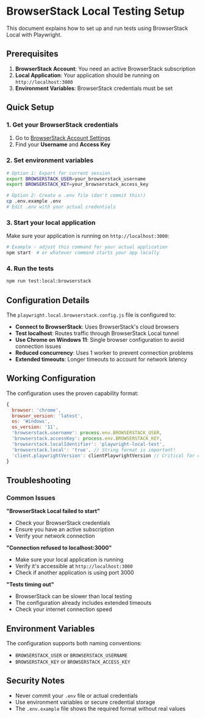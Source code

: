# BrowserStack Local Testing Setup

This document explains how to set up and run tests using BrowserStack Local with Playwright.

## Prerequisites

1. **BrowserStack Account**: You need an active BrowserStack subscription
2. **Local Application**: Your application should be running on `http://localhost:3000`
3. **Environment Variables**: BrowserStack credentials must be set

## Quick Setup

### 1. Get your BrowserStack credentials

1. Go to [BrowserStack Account Settings](https://www.browserstack.com/accounts/settings)
2. Find your **Username** and **Access Key**

### 2. Set environment variables

```bash
# Option 1: Export for current session
export BROWSERSTACK_USER=your_browserstack_username
export BROWSERSTACK_KEY=your_browserstack_access_key

# Option 2: Create a .env file (don't commit this!)
cp .env.example .env
# Edit .env with your actual credentials
```

### 3. Start your local application

Make sure your application is running on `http://localhost:3000`:

```bash
# Example - adjust this command for your actual application
npm start  # or whatever command starts your app locally
```

### 4. Run the tests

```bash
npm run test:local:browserstack
```

## Configuration Details

The `playwright.local.browserstack.config.js` file is configured to:

- **Connect to BrowserStack**: Uses BrowserStack's cloud browsers
- **Test localhost**: Routes traffic through BrowserStack Local tunnel
- **Use Chrome on Windows 11**: Single browser configuration to avoid connection issues
- **Reduced concurrency**: Uses 1 worker to prevent connection problems
- **Extended timeouts**: Longer timeouts to account for network latency

## Working Configuration

The configuration uses the proven capability format:

```javascript
{
  browser: 'chrome',
  browser_version: 'latest',
  os: 'Windows',
  os_version: '11',
  'browserstack.username': process.env.BROWSERSTACK_USER,
  'browserstack.accessKey': process.env.BROWSERSTACK_KEY,
  'browserstack.localIdentifier': 'playwright-local-test',
  'browserstack.local': 'true', // String format is important!
  'client.playwrightVersion': clientPlaywrightVersion // Critical for compatibility
}
```

## Troubleshooting

### Common Issues

**"BrowserStack Local failed to start"**
- Check your BrowserStack credentials
- Ensure you have an active subscription
- Verify your network connection

**"Connection refused to localhost:3000"**
- Make sure your local application is running
- Verify it's accessible at `http://localhost:3000`
- Check if another application is using port 3000

**"Tests timing out"**
- BrowserStack can be slower than local testing
- The configuration already includes extended timeouts
- Check your internet connection speed

## Environment Variables

The configuration supports both naming conventions:
- `BROWSERSTACK_USER` or `BROWSERSTACK_USERNAME`
- `BROWSERSTACK_KEY` or `BROWSERSTACK_ACCESS_KEY`

## Security Notes

- Never commit your `.env` file or actual credentials
- Use environment variables or secure credential storage
- The `.env.example` file shows the required format without real values
